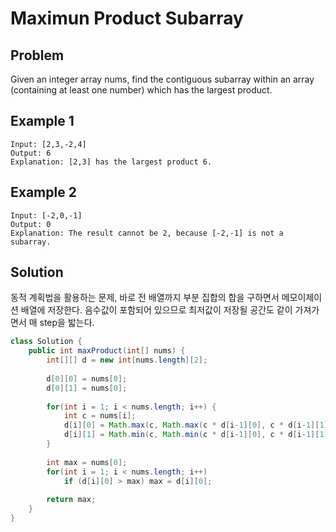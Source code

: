 Maximun Product Subarray
====================================

## Problem

Given an integer array nums, find the contiguous subarray within an array (containing at least one number) which has the largest product.

## Example 1
```
Input: [2,3,-2,4]
Output: 6
Explanation: [2,3] has the largest product 6.
```

## Example 2
```
Input: [-2,0,-1]
Output: 0
Explanation: The result cannot be 2, because [-2,-1] is not a subarray.
```

## Solution
동적 계획법을 활용하는 문제, 바로 전 배열까지 부분 집합의 합을 구하면서 메모이제이션 배열에 저장한다. 음수값이 포함되어 있으므로 최저값이 저장될 공간도 같이 가져가면서 매 step을 밟는다. 


```java
class Solution {
    public int maxProduct(int[] nums) {
        int[][] d = new int[nums.length][2];
        
        d[0][0] = nums[0];
        d[0][1] = nums[0];
        
        for(int i = 1; i < nums.length; i++) {
            int c = nums[i];
            d[i][0] = Math.max(c, Math.max(c * d[i-1][0], c * d[i-1][1]));
            d[i][1] = Math.min(c, Math.min(c * d[i-1][0], c * d[i-1][1]));
        }
        
        int max = nums[0];
        for(int i = 1; i < nums.length; i++) 
            if (d[i][0] > max) max = d[i][0];
        
        return max;
    }
}
```